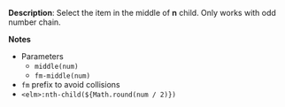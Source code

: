 __Description__: Select the item in the middle of **n** child. Only works with odd number chain.

__Notes__

+ Parameters
    * `middle(num)`
    * `fm-middle(num)`
+ `fm` prefix to avoid collisions
+ `<elm>:nth-child(${Math.round(num / 2)})`